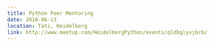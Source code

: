 ```yaml
---
title: Python Peer Mentoring
date: 2016-06-13
location: Tati, Heidelberg
link: http://www.meetup.com/HeidelbergPython/events/qldbglyvjbrb/
---
```

